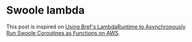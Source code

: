 # Swoole lambda

This post is inspired on [Using Bref's LambdaRuntime to Asynchronously Run Swoole Coroutines as Functions on AWS](https://dev.to/leocavalcante/using-brefs-lambaruntime-to-asynchronously-run-swoole-coroutines-as-functions-on-aws-1icm).
